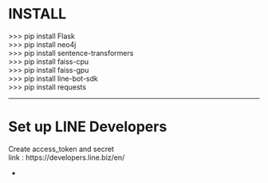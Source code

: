 <h1>INSTALL</h1>
>>> pip install Flask </br>
>>> pip install neo4j </br> 
>>> pip install sentence-transformers </br> 
>>> pip install faiss-cpu </br> 
>>> pip install faiss-gpu </br> 
>>> pip install line-bot-sdk </br> 
>>> pip install requests </br> 

----------------------------------------------
<h1>Set up LINE Developers</h1> 
Create access_token and secret </br> 
link : https://developers.line.biz/en/     

-



